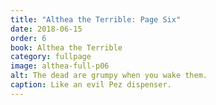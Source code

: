 ```yaml
---
title: "Althea the Terrible: Page Six"
date: 2018-06-15
order: 6
book: Althea the Terrible
category: fullpage
image: althea-full-p06
alt: The dead are grumpy when you wake them.
caption: Like an evil Pez dispenser.
---
```

